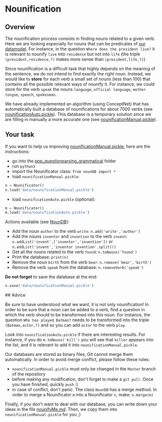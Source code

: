 # Nounification

## Overview

The nounification process consists in finding nouns related to a given verb. Here we are looking especially for nouns that can be predicates of [our datamodel](https://github.com/ProjetPP/Documentation/blob/master/data-model.md). For instance, in the question `Where does the president live?` it is relevant to nounify `live` into `residence` but not into `life` (the triple `(president,residence,?)` makes more sense than `(president,life,?)`).

Since nounification is a difficult task that highly depends on the meaning of the sentence, we do not intend to find exactly the right noun. Instead, we would like to __store__ for each verb a small set of nouns (less than 100) that contains all the possible relevant ways of nounify it. For instance, we could store for the verb `speak` the nouns `language`, `official language`, `mother tongue`, `speech`, `spokesman`.

We have already implemented an algorithm (using ConceptNet) that has automatically built a database of nounifications for about 7000 verbs (see [nounificationAuto.pickle](https://github.com/ProjetPP/PPP-QuestionParsing-Grammatical/blob/master/ppp_questionparsing_grammatical/data/nounificationAuto.pickle)). This database is a temporary solution since we are filling in manually a more accurate one (see [nounificationManual.pickle](https://github.com/ProjetPP/PPP-QuestionParsing-Grammatical/blob/master/ppp_questionparsing_grammatical/data/nounificationManual.pickle)).

## Your task

If you want to help us improving [nounificationManual.pickle](https://github.com/ProjetPP/PPP-QuestionParsing-Grammatical/blob/master/ppp_questionparsing_grammatical/data/nounificationManual.pickle), here are the instructions:
  - go into the [ppp_questionparsing_grammatical](https://github.com/ProjetPP/PPP-QuestionParsing-Grammatical/tree/master/ppp_questionparsing_grammatical) folder
  - run `python3`
  - import the Nounificator class: `from nounDB import *`
  - load `nounificationManual.pickle`:

  ```python
  n = Nounificator()
  n.load('data/nounificationManual.pickle')
  ```

  - load  `nounificationAuto.pickle` (optional):

  ```python
  m = Nounificator()
  m.load('data/nounificationAuto.pickle')
  ```

Actions available (see [NounDB](https://github.com/ProjetPP/PPP-QuestionParsing-Grammatical/blob/master/ppp_questionparsing_grammatical/nounDB.py)):
  - Add the noun `author` to the verb `write`: `n.add('write','author')`
  - Add the nouns `inventor` and `invention` to the verb `invent`: `n.addList('invent',['inventor','invention'])` or `n.addList('invent','inventor invention'.split())`
  - Get all the nouns related to the verb `found`: `n.toNouns('found')`
  - Print the database: `print(n)`
  - Remove the noun `birth` from the verb `bear`: `n.remove('bear','birth')`
  - Remove the verb `speak` from the database: `n.removeVerb('speak')`

__Do not forget__ to save the database at the end:
```python
n.save('data/nounificationManual.pickle')
```

## Advice

Be sure to have understood what we want, it is not only nounification! In order to be sure that a noun can be added to a verb, find a question in which the verb should to be transformed into this noun. For instance, the question `Who has played Batman?` needs to be transformed into the triple `(Batman,actor,?)` and so you can add `actor` to the verb `play`.

Look into `nounificationAuto.pickle` if there are interesting results. For instance, if you do `m.toNouns('kill')` you will see that `killer` appears into the list, and it is relevant to add it into `nounificationManual.pickle`.

Our databases are stored as binary files, Git cannot merge them automatically. In order to avoid merge conflict, please follow these rules:
  - `nounificationManual.pickle` must only be changed in the `Master` branch of the repository
  - before making any modification, don't forget to make a `git pull`. Once you have finished, quickly `push` :)
  - in case of conflict, don't panic. The class `NounDB` has a merge method. In order to merge a Nounificator `m` into a Nounificator `n`, make: `n.merge(m)`

Finally, if you don't want to deal with our database, you can write down your ideas in the file [nounifyMe.md](https://github.com/ProjetPP/PPP-QuestionParsing-Grammatical/blob/master/nounification/nounifyMe.md). Then, we copy them into `nounificationManual.pickle` for you ;)
